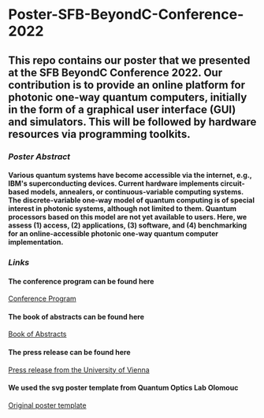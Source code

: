 # Poster-SFB-BeyondC-Conference-2022

## This repo contains our poster that we presented at the SFB BeyondC Conference 2022. Our contribution is to provide an online platform for photonic one-way quantum computers, initially in the form of a graphical user interface (GUI) and simulators. This will be followed by hardware resources via programming toolkits.    

### ***Poster Abstract***
#### Various quantum systems have become accessible via the internet, e.g., IBM's superconducting devices. Current hardware implements circuit-based models, annealers, or continuous-variable computing systems. The discrete-variable one-way model of quantum computing is of special interest in photonic systems, although not limited to them. Quantum processors based on this model are not yet available to users. Here, we assess (1) access, (2) applications, (3) software, and (4) benchmarking for an online-accessible photonic one-way quantum computer implementation.    

### ***Links***

#### The conference program can be found here
[Conference Program](https://sfb-beyondc-conference2022.univie.ac.at/program/)

#### The book of abstracts can be found here
[Book of Abstracts](https://sfb-beyondc-conference2022.univie.ac.at/fileadmin/user_upload/k_sfb_beyondc_2022/Book_of_Abstracts_Poster_Contributions_SFB_Conference_2022.pdf)

#### The press release can be found here
[Press release from the University of Vienna](https://medienportal.univie.ac.at/media/aktuelle-pressemeldungen/detailansicht/artikel/universitaet-wien-veroeffentlicht-erstmals-online-zugang-zu-photonischer-quantenhardware/)

#### We used the svg poster template from  Quantum Optics Lab Olomouc
[Original poster template](http://quantum.opticsolomouc.org/archives/1026)